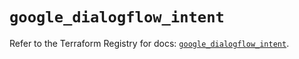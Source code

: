 # `google_dialogflow_intent`

Refer to the Terraform Registry for docs: [`google_dialogflow_intent`](https://registry.terraform.io/providers/hashicorp/google-beta/6.47.0/docs/resources/google_dialogflow_intent).

